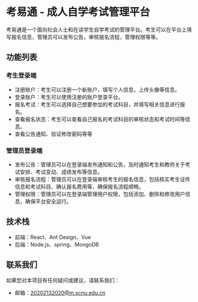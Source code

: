 # 考易通 - 成人自学考试管理平台

考易通是一个面向社会人士和在读学生自学考试的管理平台。考生可以在平台上填写报名信息，管理员可以发布公告，审核报名流程，管理权限等等。

## 功能列表

### 考生登录端

- 注册账户：考生可以注册一个新账户，填写个人信息，上传头像等信息。
- 登录账户：考生可以使用注册的账户登录平台。
- 报名考试：考生可以选择自己想要参加的考试科目，并填写相关信息进行报名。
- 查看报名状态：考生可以查看自己报名的考试科目的审核状态和考试时间等信息。
- 查看公告通知、验证修改密码等等

### 管理员登录端

- 发布公告：管理员可以在登录端发布通知和公告，及时通知考生和教师关于考试安排、考试变动、成绩发布等信息。
- 审核报名流程：管理员可以在登录端审核考生的报名信息，包括核实考生证件信息和考试科目、确认报名费用等，确保报名流程顺畅。
- 管理权限：管理员可以在登录端管理用户权限，包括添加、删除和修改用户信息，确保平台安全运行。

## 技术栈

- 前端：React、Ant Design、Vue
- 后端：Node.js、spring、MongoDB

## 联系我们

如果您对本项目有任何疑问或建议，请联系我们：

- 邮箱：[20202132020@m.scnu.edu.cn](20202132020@m.scnu.edu.cn)
